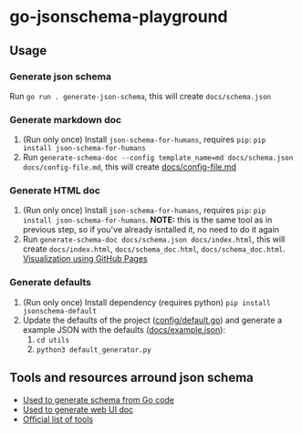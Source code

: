# go-jsonschema-playground

## Usage

### Generate json schema

Run `go run . generate-json-schema`, this will create `docs/schema.json`

### Generate markdown doc

1. (Run only once) Install `json-schema-for-humans`, requires `pip`: `pip install json-schema-for-humans`
2. Run `generate-schema-doc --config template_name=md docs/schema.json docs/config-file.md`, this will create [docs/config-file.md](docs/config-file.md)

### Generate HTML doc

1. (Run only once) Install `json-schema-for-humans`, requires `pip`: `pip install json-schema-for-humans`. **NOTE:** this is the same tool as in previous step, so if you've already isntalled it, no need to do it again
2. Run `generate-schema-doc docs/schema.json docs/index.html`, this will create `docs/index.html`, `docs/schema_doc.html`, `docs/schema_doc.html`. [Visualization using GitHub Pages](https://arnaubennassar.github.io/go-jsonschema-playground)

### Generate defaults

1. (Run only once) Install dependency (requires python) `pip install jsonschema-default`
2. Update the defaults of the project ([config/default.go](./config/default.go)) and generate a example JSON with the defaults ([docs/example.json](./docs/example.json)):
   1. `cd utils`
   2. `python3 default_generator.py`

## Tools and resources arround json schema

- [Used to generate schema from Go code](https://github.com/invopop/jsonschema)
- [Used to generate web UI doc](https://github.com/coveooss/json-schema-for-humans)
- [Official list of tools](https://json-schema.org/implementations.html)